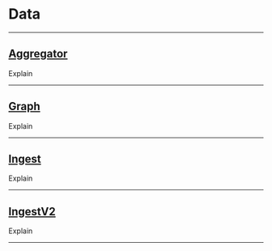 # Data

-------------------
## [Aggregator](aggregator)
Explain 

-------------------
## [Graph](grapher) 
Explain

-------------------

## [Ingest](ingestor)
Explain

-------------------
## [IngestV2](ingestorv2)
Explain

-------------------